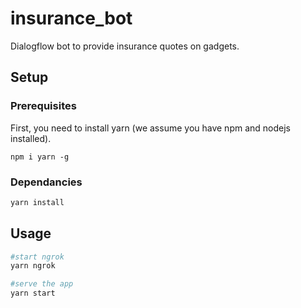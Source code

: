 # insurance_bot

Dialogflow bot to provide insurance quotes on gadgets.

## Setup

### Prerequisites

First, you need to install yarn (we assume you have npm and nodejs installed).

```
npm i yarn -g
```

### Dependancies

```bash
yarn install
```

## Usage

```bash
#start ngrok
yarn ngrok

#serve the app
yarn start
```